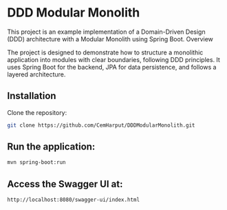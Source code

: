 
# DDD Modular Monolith


This project is an example implementation of a Domain-Driven Design (DDD) architecture with a Modular Monolith using Spring Boot.
Overview

The project is designed to demonstrate how to structure a monolithic application into modules with clear boundaries, following DDD principles. It uses Spring Boot for the backend, JPA for data persistence, and follows a layered architecture.

## Installation

Clone the repository:

```bash
git clone https://github.com/CemHarput/DDDModularMonolith.git
```

## Run the application:
```bash
mvn spring-boot:run
```

## Access the Swagger UI at:
```bash
http://localhost:8080/swagger-ui/index.html
```


    